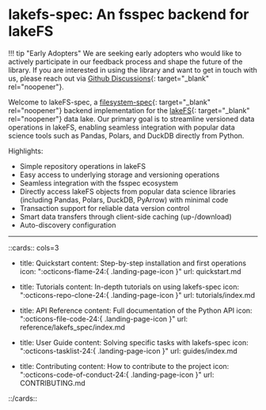 # lakefs-spec: An fsspec backend for lakeFS

!!! tip "Early Adopters"
    We are seeking early adopters who would like to actively participate in our feedback process and shape the future of the library.
    If you are interested in using the library and want to get in touch with us, please reach out via [Github Discussions](https://github.com/aai-institute/lakefs-spec/discussions){: target="_blank" rel="noopener"}.

Welcome to lakeFS-spec, a [filesystem-spec](https://github.com/fsspec/filesystem_spec){: target="_blank" rel="noopener"} backend implementation for the [lakeFS](https://lakefs.io/){: target="_blank" rel="noopener"} data lake.
Our primary goal is to streamline versioned data operations in lakeFS, enabling seamless integration with popular data science tools such as Pandas, Polars, and DuckDB directly from Python.

Highlights:

- Simple repository operations in lakeFS
- Easy access to underlying storage and versioning operations
- Seamless integration with the fsspec ecosystem
- Directly access lakeFS objects from popular data science libraries (including Pandas, Polars, DuckDB, PyArrow) with minimal code
- Transaction support for reliable data version control
- Smart data transfers through client-side caching (up-/download)
- Auto-discovery configuration

<hr>

::cards:: cols=3

- title: Quickstart
  content: Step-by-step installation and first operations
  icon: ":octicons-flame-24:{ .landing-page-icon }"
  url: quickstart.md

- title: Tutorials
  content: In-depth tutorials on using lakefs-spec
  icon: ":octicons-repo-clone-24:{ .landing-page-icon }"
  url: tutorials/index.md

- title: API Reference
  content: Full documentation of the Python API
  icon: ":octicons-file-code-24:{ .landing-page-icon }"
  url: reference/lakefs_spec/index.md

- title: User Guide
  content: Solving specific tasks with lakefs-spec
  icon: ":octicons-tasklist-24:{ .landing-page-icon }"
  url: guides/index.md

- title: Contributing
  content: How to contribute to the project
  icon: ":octicons-code-of-conduct-24:{ .landing-page-icon }"
  url: CONTRIBUTING.md

::/cards::
